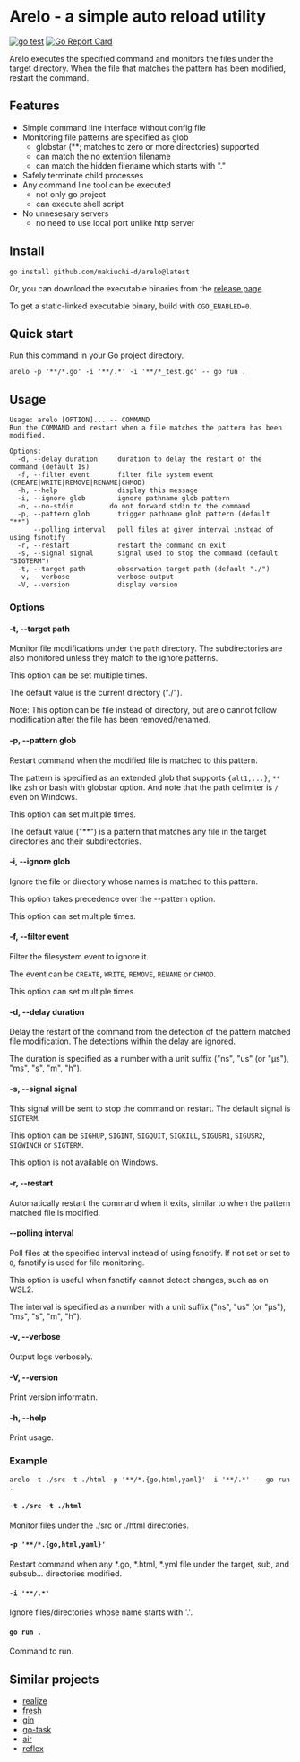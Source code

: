 # Arelo - a simple auto reload utility

[![go test](https://github.com/makiuchi-d/arelo/actions/workflows/test.yml/badge.svg)](https://github.com/makiuchi-d/arelo/actions/workflows/test.yml)
[![Go Report Card](https://goreportcard.com/badge/github.com/makiuchi-d/arelo)](https://goreportcard.com/report/github.com/makiuchi-d/arelo)

Arelo executes the specified command and monitors the files under the target directory.
When the file that matches the pattern has been modified, restart the command.

## Features

 - Simple command line interface without config file
 - Monitoring file patterns are specified as glob
   - globstar (**; matches to zero or more directories) supported
   - can match the no extention filename
   - can match the hidden filename which starts with "."
 - Safely terminate child processes
 - Any command line tool can be executed
   - not only go project
   - can execute shell script
 - No unnesesary servers
   - no need to use local port unlike http server

## Install

```
go install github.com/makiuchi-d/arelo@latest
```

Or, you can download the executable binaries from the [release page](https://github.com/makiuchi-d/arelo/releases).

To get a static-linked executable binary, build with `CGO_ENABLED=0`.

## Quick start

Run this command in your Go project directory.

```
arelo -p '**/*.go' -i '**/.*' -i '**/*_test.go' -- go run .
```

## Usage

```
Usage: arelo [OPTION]... -- COMMAND
Run the COMMAND and restart when a file matches the pattern has been modified.

Options:
  -d, --delay duration     duration to delay the restart of the command (default 1s)
  -f, --filter event       filter file system event (CREATE|WRITE|REMOVE|RENAME|CHMOD)
  -h, --help               display this message
  -i, --ignore glob        ignore pathname glob pattern
  -n, --no-stdin         do not forward stdin to the command
  -p, --pattern glob       trigger pathname glob pattern (default "**")
      --polling interval   poll files at given interval instead of using fsnotify
  -r, --restart            restart the command on exit
  -s, --signal signal      signal used to stop the command (default "SIGTERM")
  -t, --target path        observation target path (default "./")
  -v, --verbose            verbose output
  -V, --version            display version
```

### Options

#### -t, --target path

Monitor file modifications under the `path` directory.
The subdirectories are also monitored unless they match to the ignore patterns.

This option can be set multiple times.

The default value is the current directory ("./").

Note:
This option can be file instead of directory, 
but arelo cannot follow modification after the file has been removed/renamed.

#### -p, --pattern glob

Restart command when the modified file is matched to this pattern.

The pattern is specified as an extended glob
that supports `{alt1,...}`, `**` like zsh or bash with globstar option.
And note that the path delimiter is `/` even on Windows.

This option can set multiple times.

The default value ("**") is a pattern that matches any file in the target directories and their subdirectories.

#### -i, --ignore glob

Ignore the file or directory whose names is matched to this pattern.

This option takes precedence over the --pattern option.

This option can set multiple times.


#### -f, --filter event

Filter the filesystem event to ignore it.

The event can be `CREATE`, `WRITE`, `REMOVE`, `RENAME` or `CHMOD`.

This option can set multiple times.

#### -d, --delay duration

Delay the restart of the command from the detection of the pattern matched file modification.
The detections within the delay are ignored.

The duration is specified as a number with a unit suffix ("ns", "us" (or "µs"), "ms", "s", "m", "h").

#### -s, --signal signal

This signal will be sent to stop the command on restart.
The default signal is `SIGTERM`.

This option can be `SIGHUP`, `SIGINT`, `SIGQUIT`, `SIGKILL`, `SIGUSR1`, `SIGUSR2`, `SIGWINCH` or `SIGTERM`.

This option is not available on Windows.

#### -r, --restart

Automatically restart the command when it exits, similar to when the pattern matched file is modified.

#### --polling interval

Poll files at the specified interval instead of using fsnotify.
If not set or set to `0`, fsnotify is used for file monitoring.

This option is useful when fsnotify cannot detect changes, such as on WSL2.

The interval is specified as a number with a unit suffix ("ns", "us" (or "µs"), "ms", "s", "m", "h").

#### -v, --verbose

Output logs verbosely.

#### -V, --version

Print version informatin.

#### -h, --help

Print usage.

### Example

```
arelo -t ./src -t ./html -p '**/*.{go,html,yaml}' -i '**/.*' -- go run .
```

####  `-t ./src -t ./html`

Monitor files under the ./src or ./html directories.

#### `-p '**/*.{go,html,yaml}'`

Restart command when any *.go, *.html, *.yml file under the target, sub, and subsub... directories modified.

#### `-i '**/.*'`

Ignore files/directories whose name starts with '.'.

#### `go run .`

Command to run.

## Similar projects

 - [realize](https://github.com/oxequa/realize)
 - [fresh](https://github.com/gravityblast/fresh)
 - [gin](https://github.com/codegangsta/gin)
 - [go-task](https://github.com/go-task/task)
 - [air](https://github.com/cosmtrek/air)
 - [reflex](https://github.com/cespare/reflex)
